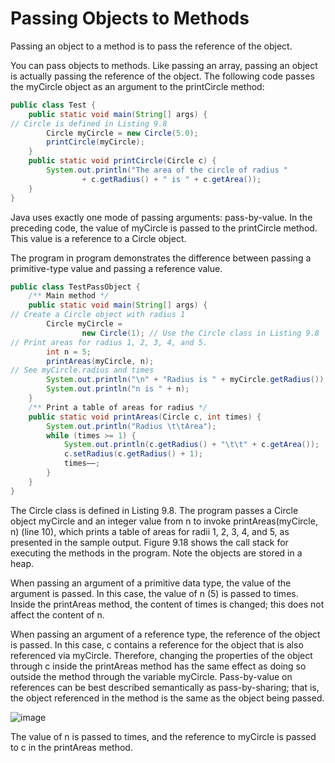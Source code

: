 #  Passing Objects to Methods

Passing an object to a method is to pass the reference of the object.

You can pass objects to methods. Like passing an array, passing an object is actually passing
the reference of the object. The following code passes the myCircle object as an argument to
the printCircle method:

```java
public class Test {
    public static void main(String[] args) {
// Circle is defined in Listing 9.8
        Circle myCircle = new Circle(5.0);
        printCircle(myCircle);
    }
    public static void printCircle(Circle c) {
        System.out.println("The area of the circle of radius "
                + c.getRadius() + " is " + c.getArea());
    }
}
```

Java uses exactly one mode of passing arguments: pass-by-value. In the preceding code,
the value of myCircle is passed to the printCircle method. This value is a reference to a
Circle object.

The program in program demonstrates the difference between passing a primitive-type
value and passing a reference value.

```java
public class TestPassObject {
    /** Main method */
    public static void main(String[] args) {
// Create a Circle object with radius 1
        Circle myCircle =
                new Circle(1); // Use the Circle class in Listing 9.8
// Print areas for radius 1, 2, 3, 4, and 5.
        int n = 5;
        printAreas(myCircle, n);
// See myCircle.radius and times
        System.out.println("\n" + "Radius is " + myCircle.getRadius());
        System.out.println("n is " + n);
    }
    /** Print a table of areas for radius */
    public static void printAreas(Circle c, int times) {
        System.out.println("Radius \t\tArea");
        while (times >= 1) {
            System.out.println(c.getRadius() + "\t\t" + c.getArea());
            c.setRadius(c.getRadius() + 1);
            times——;
        }
    }
}
```

The Circle class is defined in Listing 9.8. The program passes a Circle object myCircle
and an integer value from n to invoke printAreas(myCircle, n) (line 10), which prints a
table of areas for radii 1, 2, 3, 4, and 5, as presented in the sample output.
Figure 9.18 shows the call stack for executing the methods in the program. Note the objects
are stored in a heap.

When passing an argument of a primitive data type, the value of the argument is passed. In
this case, the value of n (5) is passed to times. Inside the printAreas method, the content
of times is changed; this does not affect the content of n.

When passing an argument of a reference type, the reference of the object is passed. In this
case, c contains a reference for the object that is also referenced via myCircle. Therefore,
changing the properties of the object through c inside the printAreas method has the same
effect as doing so outside the method through the variable myCircle. Pass-by-value on references can be best described semantically as pass-by-sharing; that is, the object referenced in
the method is the same as the object being passed.

![image](https://user-images.githubusercontent.com/44777689/141033165-6013d884-089e-483c-9f17-d032885601f4.png)

The value of n is passed to times, and the reference to myCircle is passed to
c in the printAreas method.



